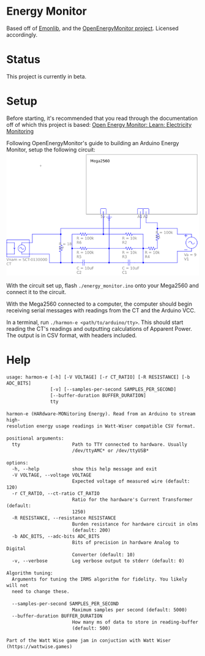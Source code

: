 # Energy Monitor
Based off of [Emonlib](https://github.com/openenergymonitor/EmonLib/tree/master), and the [OpenEnergyMonitor project](https://openenergymonitor.org/).
Licensed accordingly.

# Status
This project is currently in beta.

# Setup
Before starting, it's recommended that you read through the documentation
off of which this project is based: [Open Energy Monitor: Learn: Electricity Monitoring](https://docs.openenergymonitor.org/electricity-monitoring/index.html)

Following OpenEnergyMonitor's guide to building an Arduino Energy Monitor,
setup the following circuit:
![circuit diagram](schematic.png)

With the circuit set up, flash `./energy_monitor.ino` onto your Mega2560
and connect it to the circuit.

With the Mega2560 connected to a computer, the computer should begin
receiving serial messages with readings from the CT and the Arduino VCC.

In a terminal, run `./harmon-e <path/to/arduino/tty>`. This should start reading the
CT's readings and outputting calculations of Apparent Power.
The output is in CSV format, with headers included.

# Help
```
usage: harmon-e [-h] [-V VOLTAGE] [-r CT_RATIO] [-R RESISTANCE] [-b ADC_BITS]
                [-v] [--samples-per-second SAMPLES_PER_SECOND]
                [--buffer-duration BUFFER_DURATION]
                tty

harmon-e (HARdware-MONitoring Energy). Read from an Arduino to stream high-
resolution energy usage readings in Watt-Wiser compatible CSV format.

positional arguments:
  tty                   Path to TTY connected to hardware. Usually
                        /dev/ttyAMC* or /dev/ttyUSB*

options:
  -h, --help            show this help message and exit
  -V VOLTAGE, --voltage VOLTAGE
                        Expected voltage of measured wire (default: 120)
  -r CT_RATIO, --ct-ratio CT_RATIO
                        Ratio for the hardware's Current Transformer (default:
                        1250)
  -R RESISTANCE, --resistance RESISTANCE
                        Burden resistance for hardware circuit in olms
                        (default: 200)
  -b ADC_BITS, --adc-bits ADC_BITS
                        Bits of precision in hardware Analog to Digital
                        Converter (default: 10)
  -v, --verbose         Log verbose output to stderr (default: 0)

Algorithm tuning:
  Arguments for tuning the IRMS algorithm for fidelity. You likely will not
  need to change these.

  --samples-per-second SAMPLES_PER_SECOND
                        Maximum samples per second (default: 5000)
  --buffer-duration BUFFER_DURATION
                        How many ms of data to store in reading-buffer
                        (default: 500)

Part of the Watt Wise game jam in conjuction with Watt Wiser
(https://wattwise.games)
```
